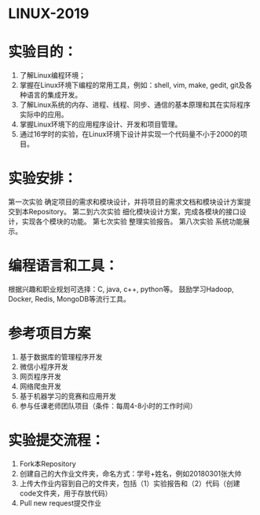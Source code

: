 # LINUX-2019

# 实验目的：
1. 了解Linux编程环境；
2. 掌握在Linux环境下编程的常用工具，例如：shell, vim, make, gedit, git及各种语言的集成开发。
3. 了解Linux系统的内存、进程、线程、同步、通信的基本原理和其在实际程序实际中的应用。
4. 掌握Linux环境下的应用程序设计、开发和项目管理。
5. 通过16学时的实验，在Linux环境下设计并实现一个代码量不小于2000的项目。

# 实验安排：
第一次实验 确定项目的需求和模块设计，并将项目的需求文档和模块设计方案提交到本Repository。
第二到六次实验 细化模块设计方案，完成各模块的接口设计，实现各个模块的功能。
第七次实验 整理实验报告。
第八次实验 系统功能展示。

# 编程语言和工具：
根据兴趣和职业规划可选择：C, java, c++, python等。
鼓励学习Hadoop, Docker, Redis, MongoDB等流行工具。

# 参考项目方案

1. 基于数据库的管理程序开发
2. 微信小程序开发
3. 网页程序开发
4. 网络爬虫开发
5. 基于机器学习的竞赛和应用开发
6. 参与任课老师团队项目（条件：每周4-8小时的工作时间）

# 实验提交流程：
1. Fork本Repository
2. 创建自己的大作业文件夹，命名方式：学号+姓名，例如20180301张大帅
3. 上传大作业内容到自己的文件夹，包括（1）实验报告和（2）代码（创建code文件夹，用于存放代码）
4. Pull new request提交作业

